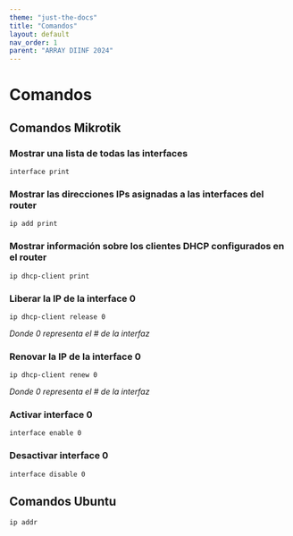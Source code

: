 ```yaml
---
theme: "just-the-docs"
title: "Comandos"
layout: default
nav_order: 1
parent: "ARRAY DIINF 2024"
---
```

# Comandos #
## Comandos Mikrotik
### Mostrar una lista de todas las interfaces
```
interface print
```

### Mostrar las direcciones IPs asignadas a las interfaces del router
```
ip add print
```

### Mostrar información sobre los clientes DHCP configurados en el router
```
ip dhcp-client print
```

### Liberar la IP de la interface 0
```
ip dhcp-client release 0
```
_Donde 0 representa el # de la interfaz_

### Renovar la IP de la interface 0
```
ip dhcp-client renew 0
```
_Donde 0 representa el # de la interfaz_

### Activar interface 0
```
interface enable 0
```
### Desactivar interface 0
```
interface disable 0
```
## Comandos Ubuntu
```
ip addr
```
